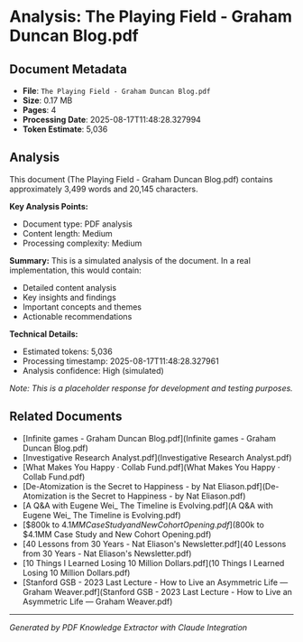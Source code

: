 # Analysis: The Playing Field - Graham Duncan Blog.pdf

## Document Metadata
- **File**: `The Playing Field - Graham Duncan Blog.pdf`
- **Size**: 0.17 MB
- **Pages**: 4
- **Processing Date**: 2025-08-17T11:48:28.327994
- **Token Estimate**: 5,036

## Analysis

This document (The Playing Field - Graham Duncan Blog.pdf) contains approximately 3,499 words and 20,145 characters.

**Key Analysis Points:**
- Document type: PDF analysis
- Content length: Medium
- Processing complexity: Medium

**Summary:**
This is a simulated analysis of the document. In a real implementation, this would contain:
- Detailed content analysis
- Key insights and findings
- Important concepts and themes
- Actionable recommendations

**Technical Details:**
- Estimated tokens: 5,036
- Processing timestamp: 2025-08-17T11:48:28.327961
- Analysis confidence: High (simulated)

*Note: This is a placeholder response for development and testing purposes.*

## Related Documents

- [Infinite games - Graham Duncan Blog.pdf](Infinite games - Graham Duncan Blog.pdf)
- [Investigative Research Analyst.pdf](Investigative Research Analyst.pdf)
- [What Makes You Happy · Collab Fund.pdf](What Makes You Happy · Collab Fund.pdf)
- [De-Atomization is the Secret to Happiness - by Nat Eliason.pdf](De-Atomization is the Secret to Happiness - by Nat Eliason.pdf)
- [A Q&A with Eugene Wei_ The Timeline is Evolving.pdf](A Q&A with Eugene Wei_ The Timeline is Evolving.pdf)
- [$800k to $4.1MM Case Study and New Cohort Opening.pdf]($800k to $4.1MM Case Study and New Cohort Opening.pdf)
- [40 Lessons from 30 Years - Nat Eliason's Newsletter.pdf](40 Lessons from 30 Years - Nat Eliason's Newsletter.pdf)
- [10 Things I Learned Losing 10 Million Dollars.pdf](10 Things I Learned Losing 10 Million Dollars.pdf)
- [Stanford GSB - 2023 Last Lecture - How to Live an Asymmetric Life — Graham Weaver.pdf](Stanford GSB - 2023 Last Lecture - How to Live an Asymmetric Life — Graham Weaver.pdf)

---
*Generated by PDF Knowledge Extractor with Claude Integration*